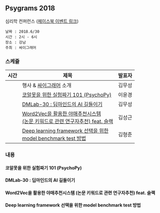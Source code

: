 ## Psygrams 2018

심리학 컨퍼런스 ([페이스북 이벤트 링크](https://www.facebook.com/events/590394521317191/))

```
날짜 : 2018.6/30
시간 : 2시 - 6시
장소 : 강남
주최 : 싸이그래머 
```

### 스케쥴

|시간| 제목  |  발표자  |
|---|---|---|
|   | 행사 & [싸이그래머](https://www.facebook.com/groups/psygrammer/) 소개  | 김무성  |
|   | [코알못을 위한 실험짜기 101 (PsychoPy)](#코알못을-위한-실험짜기-101-psychopy)  | 이윤경  |   
|   | [DMLab-30 : 딥마인드의 AI 길들이기](#dmlab-30--딥마인드의-ai-길들이기)   | 김무성  |    
|   | [Word2Vec을 활용한 야매추천시스템<br>(논문 키워드로 관련 연구자추천) feat. 슬랙](#워드투벡을-활용한-야매추천시스템-논문-키워드로-관련-연구자추천-feat-슬랙)   | 김성근 |   
|   | [Deep learning framework 선택을 위한 <br>model benchmark test 방법](#deep-learning-framework-선택을-위한-model-benchmark-test-방법)   | 김형준 | 



### 내용

#### 코알못을 위한 실험짜기 101 (PsychoPy)


#### DMLab-30 : 딥마인드의 AI 길들이기


#### Word2Vec을 활용한 야매추천시스템 (논문 키워드로 관련 연구자추천) feat. 슬랙


#### Deep learning framework 선택을 위한 model benchmark test 방법

 
